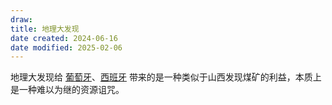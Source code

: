 ```yaml
---
draw:
title: 地理大发现
date created: 2024-06-16
date modified: 2025-02-06
---
```


地理大发现给 [葡萄牙](葡萄牙.md)、[西班牙](西班牙.md) 带来的是一种类似于山西发现煤矿的利益，本质上是一种难以为继的资源诅咒。

<!-- more -->
